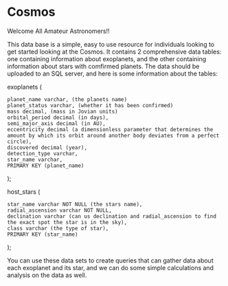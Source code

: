 # Cosmos
Welcome All Amateur Astronomers!!

This data base is a simple, easy to use resource for individuals looking to get started looking at the Cosmos.
It contains 2 comprehensive data tables: one containing information about exoplanets, and the other containing information about stars with comfirmed planets.
The data should be uploaded to an SQL server, and here is some information about the tables:


exoplanets (

	planet_name varchar, (the planets name)
	planet_status varchar, (whether it has been confirmed)
	mass decimal, (mass in Jovian units)
	orbital_period decimal (in days),
	semi_major_axis decimal (in AU),
	eccentricity decimal (a dimensionless parameter that determines the amount by which its orbit around another body deviates from a perfect circle),
	discovered decimal (year),
	detection_type varchar,
	star_name varchar,
	PRIMARY KEY (planet_name)
);

host_stars (

	star_name varchar NOT NULL (the stars name),
	radial_ascension varchar NOT NULL,
	declination varchar (can us declination and radial_ascension to find the exact spot the star is in the sky),
	class varchar (the type of star),
	PRIMARY KEY (star_name)
);

You can use these data sets to create queries that can gather data about each exoplanet and its star, and we can do some simple calculations and analysis on the data as well.

